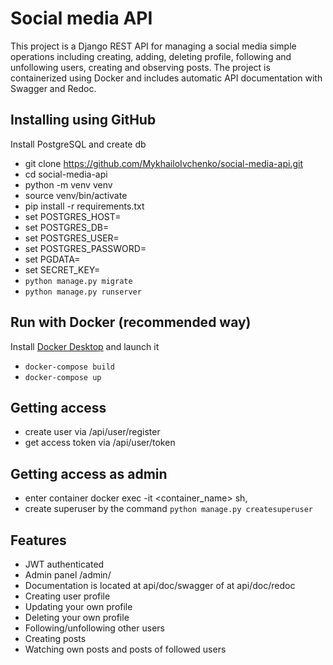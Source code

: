 # Social media API
This project is a Django REST API for managing a social media simple 
operations including creating, adding, deleting profile, following and unfollowing 
users, creating and observing posts. 
The project is containerized using Docker and includes automatic API documentation 
with Swagger and Redoc.

## Installing using GitHub

Install PostgreSQL and create db

- git clone https://github.com/MykhailoIvchenko/social-media-api.git
- cd social-media-api
- python -m venv venv
- source venv/bin/activate
- pip install -r requirements.txt
- set POSTGRES_HOST=<your db hostname>
- set POSTGRES_DB=<your db name>
- set POSTGRES_USER=<your db username>
- set POSTGRES_PASSWORD=<your db user password>
- set PGDATA=<your link to the pg data>
- set SECRET_KEY=<your secret key>
- `python manage.py migrate`
- `python manage.py runserver`

## Run with Docker (recommended way)

Install [Docker Desktop](https://docs.docker.com/desktop/) and launch it

- `docker-compose build`
- `docker-compose up`

## Getting access

- create user via /api/user/register
- get access token via /api/user/token

## Getting access as admin
- enter container docker exec -it <container_name> sh, 
- create superuser by the command `python manage.py createsuperuser`

## Features
- JWT authenticated
- Admin panel /admin/
- Documentation is located at api/doc/swagger of at api/doc/redoc
- Creating user profile
- Updating your own profile
- Deleting your own profile
- Following/unfollowing other users
- Creating posts
- Watching own posts and posts of followed users

